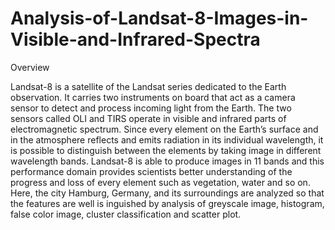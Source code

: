 # Analysis-of-Landsat-8-Images-in-Visible-and-Infrared-Spectra

Overview

Landsat-8 is a satellite of the Landsat series dedicated to the Earth observation. It carries two instruments on board that act as a camera sensor to detect and process incoming light from the Earth. The two sensors called OLI and TIRS operate in visible and infrared parts of electromagnetic spectrum. Since every element on the Earth’s surface and in the atmosphere reflects and emits radiation in its individual wavelength, it is possible to distinguish between the elements by taking image in different wavelength bands. Landsat-8 is able to produce images in 11 bands and this performance domain provides scientists better understanding of the progress and loss of every element such as vegetation, water and so on. Here, the city Hamburg, Germany, and its surroundings are analyzed so that the features are well is inguished by analysis of greyscale image, histogram, false color image, cluster classification and scatter plot. 
